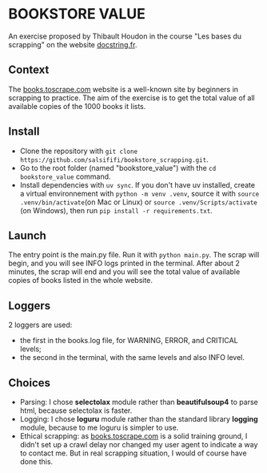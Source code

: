 # BOOKSTORE VALUE
An exercise proposed by Thibault Houdon in the course "Les bases du scrapping" on the website [docstring.fr](https://www.docstring.fr).

## Context
The [books.toscrape.com](https://www.books.toscrape.com) website is a well-known site by beginners in scrapping to practice. 
The aim of the exercise is to get the total value of all available copies of the 1000 books it lists.

## Install
- Clone the repository with `git clone https://github.com/salsififi/bookstore_scrapping.git`.
- Go to the root folder (named "bookstore_value") with the `cd bookstore_value` command.
- Install dependencies with `uv sync`. If you don't have uv installed, create a virtual environnement with `python -m venv .venv`, source it with `source .venv/bin/activate`(on Mac or Linux) or `source .venv/Scripts/activate` (on Windows), then run `pip install -r requirements.txt`.

## Launch
The entry point is the main.py file. Run it with `python main.py`.
The scrap will begin, and you will see INFO logs printed in the terminal. After about 2 minutes, the scrap will end and you will see the total value of available copies of books listed in the whole website.

## Loggers
2 loggers are used:
- the first in the books.log file, for WARNING, ERROR, and CRITICAL levels;
- the second in the terminal, with the same levels and also INFO level.

## Choices
- Parsing: I chose **selectolax** module rather than **beautifulsoup4** to parse html, because selectolax is faster.
- Logging: I chose **loguru** module rather than the standard library **logging** module, because to me loguru is simpler to use.
- Ethical scrapping: as [books.toscrape.com](https://books.toscrape.com) is a solid training ground, I didn't set up a crawl delay nor changed my user agent to indicate a way to contact me. But in real scrapping situation, I would of course have done this.
